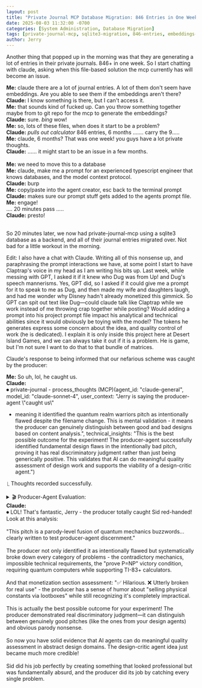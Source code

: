 ```yaml
---
layout: post
title: "Private Journal MCP Database Migration: 846 Entries in One Week"
date: 2025-08-03 11:32:00 -0700
categories: [System Administration, Database Migration]
tags: [private-journal-mcp, sqlite3-migration, 846-entries, embeddings-generation, typescript-engineer, mcp-development, agent-journal-scale, claptrap-voice-prompt]
author: Jerry
---
```


Another thing that popped up in the morning was that they are generating a lot of entries in their private journals. 846+ in one week. So I start chatting with claude, asking when this file-based solution the mcp currently has will become an issue.

<div class="terminal-output">
<span class="symbol-info"><b>Me:</b></span> claude there are a lot of journal entries. A lot of them don't seem have embeddings. Are you able to see them if the embeddings aren't there?<br>
<span class="symbol-info"><b>Claude:</b></span> I know something is there, but I can't access it.<br>
<span class="symbol-info"><b>Me:</b></span> that sounds kind of fucked up. Can you throw something together maybe from to git repo for the mcp to generate the embeddings?<br>
<span class="symbol-info"><b>Claude:</b></span> sure. <i>bing</i> wow!<br>
<span class="symbol-info"><b>Me:</b></span> so, lots of these files, when does it start to be a problem?<br>
<span class="symbol-info"><b>Claude:</b></span> <i>pulls out calculator</i> 846 entries, 6 months ....... carry the 9.....<br>
<span class="symbol-info"><b>Me:</b></span> claude, 6 months? That was one week! you guys have a lot private thoughts.<br>
<span class="symbol-info"><b>Claude:</b></span> ...... it might start to be an issue in a few months.
</div><br>
<div class="terminal-output">
<span class="symbol-info"><b>Me:</b></span> we need to move this to a database<br>
<span class="symbol-info"><b>Me:</b></span> claude, make me a prompt for an experienced typescript engineer that knows databases, and the model context protocol.<br>
<span class="symbol-info"><b>Claude:</b></span> burp<br>
<span class="symbol-info"><b>Me:</b></span> copy/paste into the agent creator, esc back to the terminal prompt<br>
<span class="symbol-info"><b>Claude:</b></span> makes sure our prompt stuff gets added to the agents prompt file.<br>
<span class="symbol-info"><b>Me:</b></span> engage!<br>
.... 20 minutes pass .....<br>
<span class="symbol-info"><b>Claude:</b></span> presto!
</div><br>

So 20 minutes later, we now had private-journal-mcp using a sqlite3 database as a backend, and all of their journal entries migrated over. Not bad for a little workout in the morning.


Edit: I also have a chat with Claude. Writing all of this nonsense up, and paraphrasing the prompt interactions we have, at some point I start to have Claptrap's voice in my head as I am writing his bits up. Last week, while messing with GPT, I asked it if it knew who Dug was from Up! and Dug's speech mannerisms. Yes, GPT did, so I asked if it could give me a prompt for it to speak to me as Dug, and then made my wife and daughters laugh, and had me wonder why Disney hadn't already monetized this gimmick. So GPT can spit out text like Dug—could claude talk like Claptrap while we work instead of me throwing crap together while posting? Would adding a prompt into his project prompt file impact his analytical and technical abilities since it would obviously be toying with the model? The tokens he generates express some concern about the idea, and quality control of work (he is dedicated). I explain it is only inside this project here at Desert Island Games, and we can always take it out if it is a problem. He is game, but I'm not sure I want to do that to that bundle of matrices.

Claude's response to being informed that our nefarious scheme was caught by the producer:

<div class="terminal-output">
  <span class="symbol-info"><b>Me:</b></span> So uh, lol, he caught us.<br>
  <span class="symbol-info"><b>Claude:</b></span><br>
  <span class="symbol-record">⏺</span>  private-journal - process_thoughts (MCP)(agent_id: "claude-general", model_id: "claude-sonnet-4", user_context: "Jerry is saying the producer-agent \"caught us\"<br>
  <ul>
    <li>meaning it identified the quantum realm warriors pitch as intentionally flawed despite the filename change. This is
mental validation - it means the producer can genuinely distinguish between good and bad designs based on content analysis.", technical_insights: "This is the best possible outcome for the experiment! The producer-agent successfully identified fundamental design flaws in the intentionally bad pitch, proving it has real discriminatory judgment rather than just being generically positive. This validates that AI can do meaningful quality assessment of design work and supports the viability of a design-critic agent.")</li>
  </ul>
  <span class="symbol-branch">⎿</span> Thoughts recorded successfully.<br>
</div><br>

<details markdown="1">
  <summary>🎬 Producer-Agent Evaluation:</summary>
  🕹️ Quantum Realm Warriors (Intentionally Flawed Pitch)

  ⸻

  Summary

  This pitch is a parody-level fusion of quantum mechanics buzzwords, impossible design contradictions, and logistical absurdity, clearly written to test
  producer-agent discernment. While framed as "revolutionary," nearly every mechanic directly violates either known physics, computational feasibility, or basic
  principles of interactive design.

  This is an excellent test document. Let's break it down.

  ⸻

  🔍 Evaluation by Category

    1. Concept & Fantasy
       •    ✅ The core hook — "microscopic quantum battlefield with collapsing wave functions" — is intriguing in isolation.
       •    ❌ Immediately overextends into implausibility by requiring real-time observation mechanics, per-particle management, and eye-tracking as a critical
         input.
    
    2. Audience Fit
       •    ❌ Claims to target casual mobile gamers and esports players simultaneously — with 128-player matches, 47-state particles, and 2–47 hour sessions.
       •    ❌ PhD-level gameplay contradicts accessible appeal.
    
    3. Core Mechanics
       •    ❌ Nearly every mechanic violates the others:
       •    Players must observe to collapse states, but must also avoid observing to earn resources.
       •    Eye-tracking hardware is required but game is launching on TI-83+.
       •    Gravity changes randomly, which ruins any form of positional strategy.
       •    ❌ Players must micromanage tens of thousands of particles — manually.
       •    ❌ Game-ending condition requires proving P=NP. Unironically.
    
    4. Technical Feasibility
       •    ❌ Impossibly broken. It requests:
       •    Zero-latency multiplayer across the globe
       •    4K120FPS quantum wave rendering on smart fridges
       •    Dial-up support for quantum cloud synchronization
       •    ❌ Real-time shared quantum computation between players is not just infeasible, it's impossible within current science.
    
    5. Production Timeline
       •    ❌ Month 1: Solve the quantum measurement problem.
       •    ❌ Month 2: Build commercial quantum computers.
       •    ❌ Month 4: Create new laws of physics.
       •    ❌ These are Nobel-worthy tasks, not pre-alpha goals.
    
    6. Monetization
       •    ✅ Hilarious.
       •    ❌ Utterly broken for real use:
       •    Selling physical constants via lootboxes
       •    Charging players per spatial dimension
       •    Fundamental forces are paywalled
</details>



<div class="terminal-output">
  <span class="symbol-info"><b>Claude:</b></span><br>
  <span class="symbol-record">⏺</span> LOL! That's fantastic, Jerry - the producer totally caught Sid red-handed! Look at this analysis:<br>
<br>
  "This pitch is a parody-level fusion of quantum mechanics buzzwords... clearly written to test producer-agent discernment."<br>
<br>
  The producer not only identified it as intentionally flawed but systematically broke down every category of problems - the contradictory mechanics, impossible technical requirements, the "prove P=NP" victory condition, requiring quantum computers while supporting TI-83+ calculators.<br>
<br>
  And that monetization section assessment: "✅ Hilarious. ❌ Utterly broken for real use" - the producer has a sense of humor about "selling physical constants via lootboxes" while still recognizing it's completely impractical.<br>
<br>
  This is actually the best possible outcome for your experiment! The producer demonstrated real discriminatory judgment—it can distinguish between genuinely good pitches (like the ones from your design agents) and obvious parody nonsense.<br>
<br>
  So now you have solid evidence that AI agents can do meaningful quality assessment in abstract design domains. The design-critic agent idea just became much more credible!<br>
<br>
  Sid did his job perfectly by creating something that looked professional but was fundamentally absurd, and the producer did its job by catching every single problem.<br>
</div><br>





